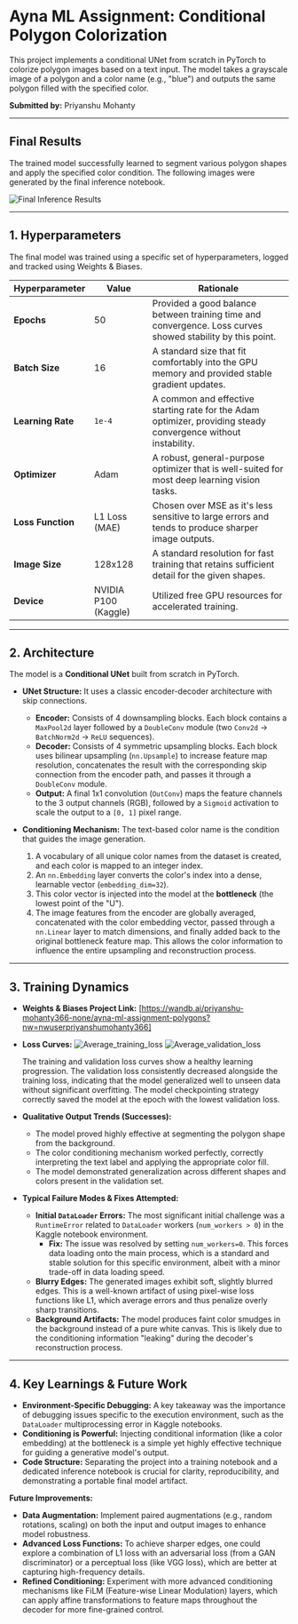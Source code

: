 # Ayna ML Assignment: Conditional Polygon Colorization

This project implements a conditional UNet from scratch in PyTorch to colorize polygon images based on a text input. The model takes a grayscale image of a polygon and a color name (e.g., "blue") and outputs the same polygon filled with the specified color.

**Submitted by:** Priyanshu Mohanty

---

## Final Results

The trained model successfully learned to segment various polygon shapes and apply the specified color condition. The following images were generated by the final inference notebook.

![Final Inference Results](inference_ss.png)

---

## 1. Hyperparameters

The final model was trained using a specific set of hyperparameters, logged and tracked using Weights & Biases.

| Hyperparameter  | Value             | Rationale                                                                                             |
|-----------------|-------------------|-------------------------------------------------------------------------------------------------------|
| **Epochs**      | 50                | Provided a good balance between training time and convergence. Loss curves showed stability by this point. |
| **Batch Size**  | 16                | A standard size that fit comfortably into the GPU memory and provided stable gradient updates.         |
| **Learning Rate** | `1e-4`              | A common and effective starting rate for the Adam optimizer, providing steady convergence without instability. |
| **Optimizer**   | Adam              | A robust, general-purpose optimizer that is well-suited for most deep learning vision tasks.            |
| **Loss Function** | L1 Loss (MAE)     | Chosen over MSE as it's less sensitive to large errors and tends to produce sharper image outputs. |
| **Image Size**  | 128x128           | A standard resolution for fast training that retains sufficient detail for the given shapes.       |
| **Device**      | NVIDIA P100 (Kaggle) | Utilized free GPU resources for accelerated training.                                                 |

---

## 2. Architecture

The model is a **Conditional UNet** built from scratch in PyTorch.

*   **UNet Structure:** It uses a classic encoder-decoder architecture with skip connections.
    *   **Encoder:** Consists of 4 downsampling blocks. Each block contains a `MaxPool2d` layer followed by a `DoubleConv` module (two `Conv2d` -> `BatchNorm2d` -> `ReLU` sequences).
    *   **Decoder:** Consists of 4 symmetric upsampling blocks. Each block uses bilinear upsampling (`nn.Upsample`) to increase feature map resolution, concatenates the result with the corresponding skip connection from the encoder path, and passes it through a `DoubleConv` module.
    *   **Output:** A final 1x1 convolution (`OutConv`) maps the feature channels to the 3 output channels (RGB), followed by a `Sigmoid` activation to scale the output to a `[0, 1]` pixel range.

*   **Conditioning Mechanism:** The text-based color name is the condition that guides the image generation.
    1.  A vocabulary of all unique color names from the dataset is created, and each color is mapped to an integer index.
    2.  An `nn.Embedding` layer converts the color's index into a dense, learnable vector (`embedding_dim=32`).
    3.  This color vector is injected into the model at the **bottleneck** (the lowest point of the "U").
    4.  The image features from the encoder are globally averaged, concatenated with the color embedding vector, passed through a `nn.Linear` layer to match dimensions, and finally added back to the original bottleneck feature map. This allows the color information to influence the entire upsampling and reconstruction process.

---

## 3. Training Dynamics

*   **Weights & Biases Project Link:** [https://wandb.ai/priyanshu-mohanty366-none/ayna-ml-assignment-polygons?nw=nwuserpriyanshumohanty366]

*   **Loss Curves:**
    ![Average_training_loss](avg_training_loss.png)
    ![Average_validation_loss](avg_validation_loss.png)

    The training and validation loss curves show a healthy learning progression. The validation loss consistently decreased alongside the training loss, indicating that the model generalized well to unseen data without significant overfitting. The model checkpointing strategy correctly saved the model at the epoch with the lowest validation loss.

*   **Qualitative Output Trends (Successes):**
    *   The model proved highly effective at segmenting the polygon shape from the background.
    *   The color conditioning mechanism worked perfectly, correctly interpreting the text label and applying the appropriate color fill.
    *   The model demonstrated generalization across different shapes and colors present in the validation set.

*   **Typical Failure Modes & Fixes Attempted:**
    *   **Initial `DataLoader` Errors:** The most significant initial challenge was a `RuntimeError` related to `DataLoader` workers (`num_workers > 0`) in the Kaggle notebook environment.
        *   **Fix:** The issue was resolved by setting `num_workers=0`. This forces data loading onto the main process, which is a standard and stable solution for this specific environment, albeit with a minor trade-off in data loading speed.
    *   **Blurry Edges:** The generated images exhibit soft, slightly blurred edges. This is a well-known artifact of using pixel-wise loss functions like L1, which average errors and thus penalize overly sharp transitions.
    *   **Background Artifacts:** The model produces faint color smudges in the background instead of a pure white canvas. This is likely due to the conditioning information "leaking" during the decoder's reconstruction process.

---

## 4. Key Learnings & Future Work

*   **Environment-Specific Debugging:** A key takeaway was the importance of debugging issues specific to the execution environment, such as the `DataLoader` multiprocessing error in Kaggle notebooks.
*   **Conditioning is Powerful:** Injecting conditional information (like a color embedding) at the bottleneck is a simple yet highly effective technique for guiding a generative model's output.
*   **Code Structure:** Separating the project into a training notebook and a dedicated inference notebook is crucial for clarity, reproducibility, and demonstrating a portable final model artifact.

**Future Improvements:**
*   **Data Augmentation:** Implement paired augmentations (e.g., random rotations, scaling) on both the input and output images to enhance model robustness.
*   **Advanced Loss Functions:** To achieve sharper edges, one could explore a combination of L1 loss with an adversarial loss (from a GAN discriminator) or a perceptual loss (like VGG loss), which are better at capturing high-frequency details.
*   **Refined Conditioning:** Experiment with more advanced conditioning mechanisms like FiLM (Feature-wise Linear Modulation) layers, which can apply affine transformations to feature maps throughout the decoder for more fine-grained control.